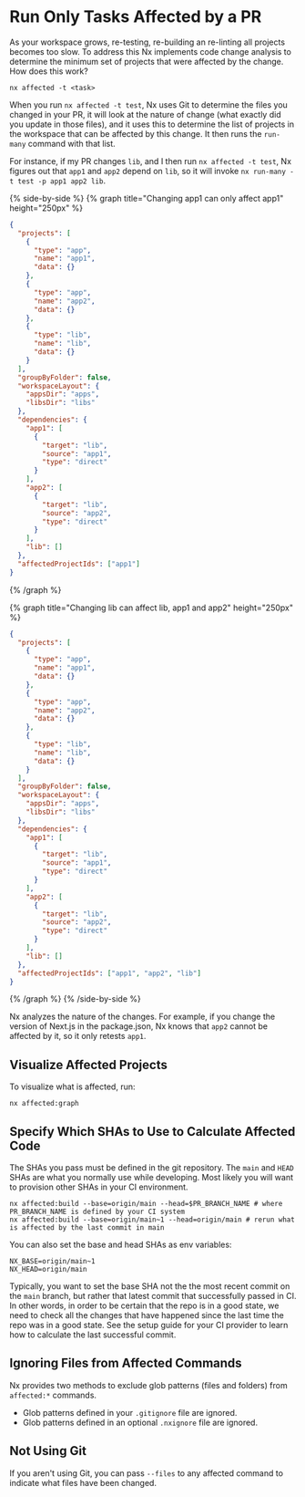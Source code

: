 # Run Only Tasks Affected by a PR

As your workspace grows, re-testing, re-building an re-linting all projects becomes too slow. To address this Nx implements code change analysis to determine the minimum set of projects that were affected by the change. How does this work?

```shell
nx affected -t <task>
```

When you run `nx affected -t test`, Nx uses Git to determine the files you changed in your PR, it will look at the nature of
change (what exactly did you update in those files), and it uses this to determine the list of projects in the workspace
that can be affected by this change. It then runs the `run-many` command with that list.

For instance, if my PR changes `lib`, and I then run `nx affected -t test`, Nx figures out that `app1` and `app2`
depend on `lib`, so it will invoke `nx run-many -t test -p app1 app2 lib`.

{% side-by-side %}
{% graph title="Changing app1 can only affect app1" height="250px" %}

```json
{
  "projects": [
    {
      "type": "app",
      "name": "app1",
      "data": {}
    },
    {
      "type": "app",
      "name": "app2",
      "data": {}
    },
    {
      "type": "lib",
      "name": "lib",
      "data": {}
    }
  ],
  "groupByFolder": false,
  "workspaceLayout": {
    "appsDir": "apps",
    "libsDir": "libs"
  },
  "dependencies": {
    "app1": [
      {
        "target": "lib",
        "source": "app1",
        "type": "direct"
      }
    ],
    "app2": [
      {
        "target": "lib",
        "source": "app2",
        "type": "direct"
      }
    ],
    "lib": []
  },
  "affectedProjectIds": ["app1"]
}
```

{% /graph %}

{% graph title="Changing lib can affect lib, app1 and app2" height="250px" %}

```json
{
  "projects": [
    {
      "type": "app",
      "name": "app1",
      "data": {}
    },
    {
      "type": "app",
      "name": "app2",
      "data": {}
    },
    {
      "type": "lib",
      "name": "lib",
      "data": {}
    }
  ],
  "groupByFolder": false,
  "workspaceLayout": {
    "appsDir": "apps",
    "libsDir": "libs"
  },
  "dependencies": {
    "app1": [
      {
        "target": "lib",
        "source": "app1",
        "type": "direct"
      }
    ],
    "app2": [
      {
        "target": "lib",
        "source": "app2",
        "type": "direct"
      }
    ],
    "lib": []
  },
  "affectedProjectIds": ["app1", "app2", "lib"]
}
```

{% /graph %}
{% /side-by-side %}

Nx analyzes the nature of the changes. For example, if you change the version of Next.js in the package.json, Nx knows
that `app2` cannot be affected by it, so it only retests `app1`.

## Visualize Affected Projects

To visualize what is affected, run:

```shell
nx affected:graph
```

## Specify Which SHAs to Use to Calculate Affected Code

The SHAs you pass must be defined in the git repository. The `main` and `HEAD` SHAs are what you normally use while developing. Most likely you will want to provision other SHAs in your CI environment.

```shell
nx affected:build --base=origin/main --head=$PR_BRANCH_NAME # where PR_BRANCH_NAME is defined by your CI system
nx affected:build --base=origin/main~1 --head=origin/main # rerun what is affected by the last commit in main
```

You can also set the base and head SHAs as env variables:

```shell
NX_BASE=origin/main~1
NX_HEAD=origin/main
```

Typically, you want to set the base SHA not the the most recent commit on the `main` branch, but rather that latest commit that successfully passed in CI. In other words, in order to be certain that the repo is in a good state, we need to check all the changes that have happened since the last time the repo was in a good state. See the setup guide for your CI provider to learn how to calculate the last successful commit.

## Ignoring Files from Affected Commands

Nx provides two methods to exclude glob patterns (files and folders) from `affected:*` commands.

- Glob patterns defined in your `.gitignore` file are ignored.
- Glob patterns defined in an optional `.nxignore` file are ignored.

## Not Using Git

If you aren't using Git, you can pass `--files` to any affected command to indicate what files have been changed.
